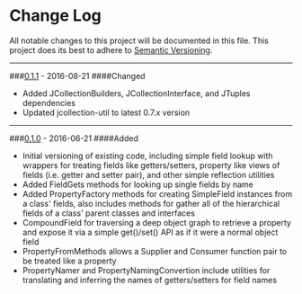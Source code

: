 # Change Log
All notable changes to this project will be documented in this file.
This project does its best to adhere to [Semantic Versioning](http://semver.org/).


--------
###[0.1.1](N/A) - 2016-08-21
####Changed
* Added JCollectionBuilders, JCollectionInterface, and JTuples dependencies
* Updated jcollection-util to latest 0.7.x version


--------
###[0.1.0](https://github.com/TeamworkGuy2/JMetaAccess/commit/f036c16b2703f1ba5759cc610936e201a2b1c9bd) - 2016-06-21
####Added
* Initial versioning of existing code, including simple field lookup with wrappers for treating fields like getters/setters, property like views of fields (i.e. getter and setter pair), and other simple reflection utilities
* Added FieldGets methods for looking up single fields by name
* Added PropertyFactory methods for creating SimpleField instances from a class' fields, also includes methods for gather all of the hierarchical fields of a class' parent classes and interfaces
* CompoundField for traversing a deep object graph to retrieve a property and expose it via a simple get()/set() API as if it were a normal object field
* PropertyFromMethods allows a Supplier and Consumer function pair to be treated like a property
* PropertyNamer and PropertyNamingConvertion include utilities for translating and inferring the names of getters/setters for field names

